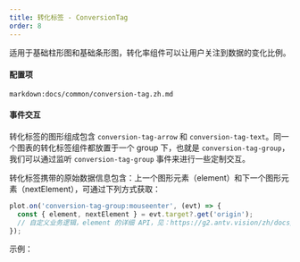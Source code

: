 ```yaml
---
title: 转化标签 - ConversionTag
order: 8
---
```


适用于基础柱形图和基础条形图，转化率组件可以让用户关注到数据的变化比例。

#### 配置项

`markdown:docs/common/conversion-tag.zh.md`

#### 事件交互

转化标签的图形组成包含 `conversion-tag-arrow` 和 `conversion-tag-text`。同一个图表的转化标签组件都放置于一个 group 下，也就是 `conversion-tag-group`，我们可以通过监听 `conversion-tag-group` 事件来进行一些定制交互。

转化标签携带的原始数据信息包含：上一个图形元素（element）和下一个图形元素（nextElement），可通过下列方式获取：

```ts
plot.on('conversion-tag-group:mouseenter', (evt) => {
  const { element, nextElement } = evt.target?.get('origin');
  // 自定义业务逻辑，element 的详细 API，见：https://g2.antv.vision/zh/docs/api/general/element
});
```

示例：

<playground path='general/events/demo/conversion-tag-with-link.ts' rid='conversion-tag-events'></playground>

